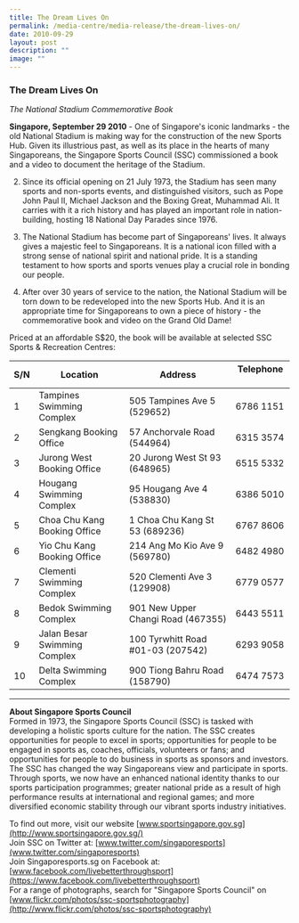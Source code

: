 ```yaml
---
title: The Dream Lives On
permalink: /media-centre/media-release/the-dream-lives-on/
date: 2010-09-29
layout: post
description: ""
image: ""
---
```

### **The Dream Lives On**

_The National Stadium Commemorative Book_

**Singapore, September 29 2010** - One of Singapore's iconic landmarks - the old National Stadium is making way for the construction of the new Sports Hub. Given its illustrious past, as well as its place in the hearts of many Singaporeans, the Singapore Sports Council (SSC) commissioned a book and a video to document the heritage of the Stadium.

2. Since its official opening on 21 July 1973, the Stadium has seen many sports and non-sports events, and distinguished visitors, such as Pope John Paul II, Michael Jackson and the Boxing Great, Muhammad Ali. It carries with it a rich history and has played an important role in nation-building, hosting 18 National Day Parades since 1976.

3. The National Stadium has become part of Singaporeans' lives. It always gives a majestic feel to Singaporeans. It is a national icon filled with a strong sense of national spirit and national pride. It is a standing testament to how sports and sports venues play a crucial role in bonding our people.

4. After over 30 years of service to the nation, the National Stadium will be torn down to be redeveloped into the new Sports Hub. And it is an appropriate time for Singaporeans to own a piece of history - the commemorative book and video on the Grand Old Dame!

Priced at an affordable S$20, the book will be available at selected SSC Sports & Recreation Centres:

| S/N | Location | Address | Telephone &nbsp; &nbsp;
| --- | --- | --- | --- |
| 1 | Tampines Swimming Complex | 505 Tampines Ave 5 (529652) | 6786 1151
| 2 | Sengkang Booking Office | 57 Anchorvale Road (544964) | 6315 3574 
| 3 | Jurong West Booking Office | 20 Jurong West St 93 (648965) | 6515 5332
| 4 | Hougang Swimming Complex | 95 Hougang Ave 4 (538830) | 6386 5010
| 5 | Choa Chu Kang Booking Office | 1 Choa Chu Kang St 53 (689236) | 6767 8606
| 6 | Yio Chu Kang Booking Office | 214 Ang Mo Kio Ave 9 (569780) | 6482 4980
| 7 | Clementi Swimming Complex | 520 Clementi Ave 3 (129908) | 6779 0577
| 8 | Bedok Swimming Complex | 901 New Upper Changi Road (467355) | 6443 5511
| 9 | Jalan Besar Swimming Complex | 100 Tyrwhitt Road #01-03 (207542) | 6293 9058 
| 10 | Delta Swimming Complex | 900 Tiong Bahru Road (158790) | 6474 7573

---

**About Singapore Sports Council**<br>
Formed in 1973, the Singapore Sports Council (SSC) is tasked with developing a holistic sports culture for the nation. The SSC creates opportunities for people to excel in sports; opportunities for people to be engaged in sports as, coaches, officials, volunteers or fans; and opportunities for people to do business in sports as sponsors and investors. The SSC has changed the way Singaporeans view and participate in sports. Through sports, we now have an enhanced national identity thanks to our sports participation programmes; greater national pride as a result of high performance results at international and regional games; and more diversified economic stability through our vibrant sports industry initiatives.

To find out more, visit our website [www.sportsingapore.gov.sg](http://www.sportsingapore.gov.sg/)<br>
Join SSC on Twitter at: [www.twitter.com/singaporesports](www.twitter.com/singaporesports)<br>
Join Singaporesports.sg on Facebook at: [www.facebook.com/livebetterthroughsport](https://www.facebook.com/livebetterthroughsport)<br>
For a range of photographs, search for "Singapore Sports Council" on [www.flickr.com/photos/ssc-sportsphotography](http://www.flickr.com/photos/ssc-sportsphotography)<br>